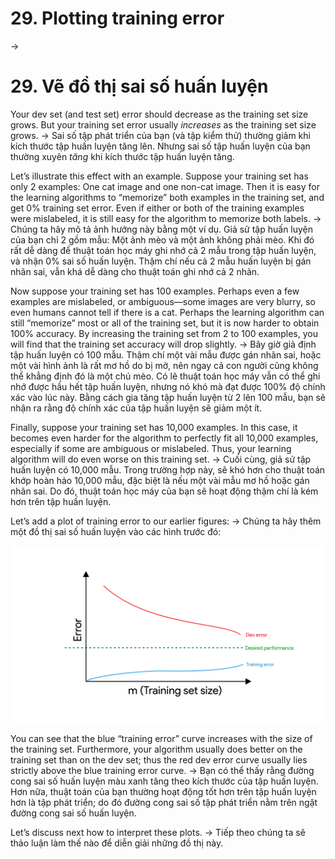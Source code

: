 # 29. Plotting training error
->
# 29. Vẽ đồ thị sai số huấn luyện
Your dev set (and test set) error should decrease as the training set size grows. But your training set error usually ​*increases​* as the training set size grows.
->
Sai số tập phát triển của bạn (và tập kiểm thử) thường giảm khi kích thước tập huấn luyện tăng lên. Nhưng sai số tập huấn luyện của bạn thường xuyên *tăng* khi kích thước tập huấn luyện tăng.

Let’s illustrate this effect with an example. Suppose your training set has only 2 examples: One cat image and one non-cat image. Then it is easy for the learning algorithms to “memorize” both examples in the training set, and get 0% training set error. Even if either or both of the training examples were mislabeled, it is still easy for the algorithm to memorize both labels.
->
Chúng ta hãy mô tả ảnh hưởng này bằng một ví dụ. Giả sử tập huấn luyện của bạn chỉ 2 gồm mẫu: Một ảnh mèo và một ảnh không phải mèo. Khi đó rất dễ dàng để thuật toán học máy ghi nhớ cả 2 mẫu trong tập huấn luyện, và nhận 0% sai số huấn luyện. Thậm chí nếu cả 2 mẫu huấn luyện bị gán nhãn sai, vẫn khá dễ dàng cho thuật toán ghi nhớ cả 2 nhãn.

Now suppose your training set has 100 examples. Perhaps even a few examples are mislabeled, or ambiguous—some images are very blurry, so even humans cannot tell if there is a cat. Perhaps the learning algorithm can still “memorize” most or all of the training set, but it is now harder to obtain 100% accuracy. By increasing the training set from 2 to 100 examples, you will find that the training set accuracy will drop slightly.
->
Bây giờ giả định tập huấn luyện có 100 mẫu. Thậm chí một vài mẫu được gán nhãn sai, hoặc một vài hình ảnh là rất mơ hồ do bị mờ, nên ngay cả con người cũng không thể khẳng định đó là một chú mèo. Có lẽ thuật toán học máy vẫn có thể ghi nhớ được hầu hết tập huấn luyện, nhưng nó khó mà đạt được 100% độ chính xác vào lúc này. Bằng cách gia tăng tập huấn luyện từ 2 lên 100 mẫu, bạn sẽ nhận ra rằng độ chính xác của tập huấn luyện sẽ giảm một ít.

Finally, suppose your training set has 10,000 examples. In this case, it becomes even harder for the algorithm to perfectly fit all 10,000 examples, especially if some are ambiguous or mislabeled. Thus, your learning algorithm will do even worse on this training set.
->
Cuối cùng, giả sử tập huấn luyện có 10,000 mẫu. Trong trường hợp này, sẽ khó hơn cho thuật toán khớp hoàn hảo 10,000 mẫu, đặc biệt là nếu một vài mẫu mơ hồ hoặc gán nhãn sai. Do đó, thuật toán học máy của bạn sẽ hoạt động thậm chí là kém hơn trên tập huấn luyện.

Let’s add a plot of training error to our earlier figures:
->
Chúng ta hãy thêm một đồ thị sai số huấn luyện vào các hình trước đó:

![img](../imgs/C29_01.png)

You can see that the blue “training error” curve increases with the size of the training set. Furthermore, your algorithm usually does better on the training set than on the dev set; thus the red dev error curve usually lies strictly above the blue training error curve.
->
Bạn có thể thấy rằng đường cong sai số huấn luyện màu xanh tăng theo kích thước của tập huấn luyện. Hơn nữa, thuật toán của bạn thường hoạt động tốt hơn trên tập huấn luyện hơn là tập phát triển; do đó đường cong sai số tập phát triển nằm trên ngặt đường cong sai số huấn luyện. 

Let’s discuss next how to interpret these plots.
->
Tiếp theo chúng ta sẽ thảo luận làm thế nào để diễn giải những đồ thị này.